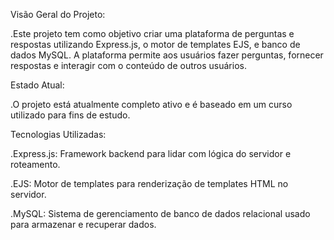 Visão Geral do Projeto:
 
.Este projeto tem como objetivo criar uma plataforma de perguntas e respostas utilizando Express.js, o motor de templates EJS, e banco de dados MySQL. A plataforma permite aos usuários fazer perguntas, fornecer respostas e interagir com o conteúdo de outros usuários.

Estado Atual:

.O projeto está atualmente completo ativo e é baseado em um curso utilizado para fins de estudo.

Tecnologias Utilizadas:

.Express.js: Framework backend para lidar com lógica do servidor e roteamento.

.EJS: Motor de templates para renderização de templates HTML no servidor.

.MySQL: Sistema de gerenciamento de banco de dados relacional usado para armazenar e recuperar dados.

